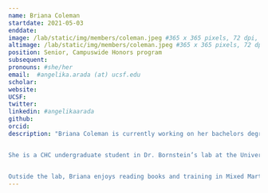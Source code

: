 ```yaml
---
name: Briana Coleman
startdate: 2021-05-03
enddate:
image: /lab/static/img/members/coleman.jpeg #365 x 365 pixels, 72 dpi, JPG
altimage: /lab/static/img/members/coleman.jpeg #365 x 365 pixels, 72 dpi, JPG
position: Senior, Campuswide Honors program
subsequent:
pronouns: #she/her
email:  #angelika.arada (at) ucsf.edu
scholar:
website:
UCSF:
twitter:
linkedin: #angelikaarada
github:
orcid:
description: "Briana Coleman is currently working on her bachelors degree at the University of California, Irvine.


She is a CHC undergraduate student in Dr. Bornstein’s lab at the University of California, Irvine. Her interests lie in learning how anxiety can affect an individual in different ways such decision making. She is currently working on how anxiety affects temporal discounting.


Outside the lab, Briana enjoys reading books and training in Mixed Martial Arts including Muay Thai, Kickboxing, and Brazilian Jiu Jitsu."
---
```

